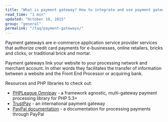 ```yaml
---
title: "What is payment gateway? How to integrate and use payment gateways in PHP?"
read_time: "1 min"
updated: "October 19, 2015"
group: "general"
permalink: "/faq/payment-gateways/"
---
```


Payment gateways are e-commerce application service provider services that authorize credit card payments for e-businesses, online retailers, bricks and clicks, or traditional brick and mortar.

Payment gateways link your website to your processing network and merchant account. In other words they facilitates the transfer of information between a website and the Front End Processor or acquiring bank.

Resources and PHP libraries to check out:

* [PHPLeague Omnipay](https://github.com/thephpleague/omnipay) - a framework agnostic, multi-gateway payment processing library for PHP 5.3+
* [TrustPay](https://www.trustpay.eu/) - an international payment gateway
* [PayPal documentation](https://developer.paypal.com/docs/accept-payments/) - a documentation for processing payments through PayPal